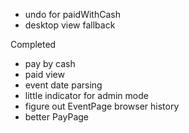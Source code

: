* undo for paidWithCash
* desktop view fallback

Completed
* pay by cash
* paid view
* event date parsing
* little indicator for admin mode
* figure out EventPage browser history
* better PayPage
